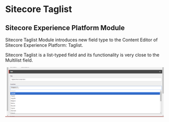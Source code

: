 # Sitecore Taglist

## Sitecore Experience Platform Module

Sitecore Taglist Module introduces new field type to the Content Editor of Sitecore Experience Platform: Taglist.

Sitecore Taglist is a list-typed field and its functionality is very close to the Multilist field. 

![GitHub Logo](/Screenshots/Taglist.PNG)



